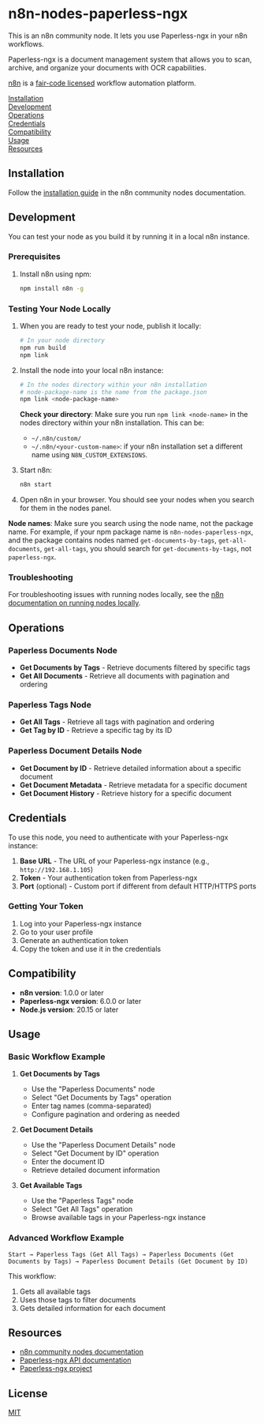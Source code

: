 # n8n-nodes-paperless-ngx

This is an n8n community node. It lets you use Paperless-ngx in your n8n workflows.

Paperless-ngx is a document management system that allows you to scan, archive, and organize your documents with OCR capabilities.

[n8n](https://n8n.io/) is a [fair-code licensed](https://docs.n8n.io/reference/license/) workflow automation platform.

[Installation](#installation)  
[Development](#development)  
[Operations](#operations)  
[Credentials](#credentials)  
[Compatibility](#compatibility)  
[Usage](#usage)  
[Resources](#resources)  

## Installation

Follow the [installation guide](https://docs.n8n.io/integrations/community-nodes/installation/) in the n8n community nodes documentation.

## Development

You can test your node as you build it by running it in a local n8n instance.

### Prerequisites

1. Install n8n using npm:
   ```bash
   npm install n8n -g
   ```

### Testing Your Node Locally

1. When you are ready to test your node, publish it locally:
   ```bash
   # In your node directory
   npm run build
   npm link
   ```

2. Install the node into your local n8n instance:
   ```bash
   # In the nodes directory within your n8n installation
   # node-package-name is the name from the package.json
   npm link <node-package-name>
   ```
   
   **Check your directory**: Make sure you run `npm link <node-name>` in the nodes directory within your n8n installation. This can be:
   - `~/.n8n/custom/`
   - `~/.n8n/<your-custom-name>`: if your n8n installation set a different name using `N8N_CUSTOM_EXTENSIONS`.

3. Start n8n:
   ```bash
   n8n start
   ```

4. Open n8n in your browser. You should see your nodes when you search for them in the nodes panel.

**Node names**: Make sure you search using the node name, not the package name. For example, if your npm package name is `n8n-nodes-paperless-ngx`, and the package contains nodes named `get-documents-by-tags`, `get-all-documents`, `get-all-tags`, you should search for `get-documents-by-tags`, not `paperless-ngx`.

### Troubleshooting

For troubleshooting issues with running nodes locally, see the [n8n documentation on running nodes locally](https://docs.n8n.io/integrations/creating-nodes/test/run-node-locally/).

## Operations

### Paperless Documents Node
- **Get Documents by Tags** - Retrieve documents filtered by specific tags
- **Get All Documents** - Retrieve all documents with pagination and ordering

### Paperless Tags Node
- **Get All Tags** - Retrieve all tags with pagination and ordering
- **Get Tag by ID** - Retrieve a specific tag by its ID

### Paperless Document Details Node
- **Get Document by ID** - Retrieve detailed information about a specific document
- **Get Document Metadata** - Retrieve metadata for a specific document
- **Get Document History** - Retrieve history for a specific document

## Credentials

To use this node, you need to authenticate with your Paperless-ngx instance:

1. **Base URL** - The URL of your Paperless-ngx instance (e.g., `http://192.168.1.105`)
2. **Token** - Your authentication token from Paperless-ngx
3. **Port** (optional) - Custom port if different from default HTTP/HTTPS ports

### Getting Your Token

1. Log into your Paperless-ngx instance
2. Go to your user profile
3. Generate an authentication token
4. Copy the token and use it in the credentials

## Compatibility

- **n8n version**: 1.0.0 or later
- **Paperless-ngx version**: 6.0.0 or later
- **Node.js version**: 20.15 or later

## Usage

### Basic Workflow Example

1. **Get Documents by Tags**
   - Use the "Paperless Documents" node
   - Select "Get Documents by Tags" operation
   - Enter tag names (comma-separated)
   - Configure pagination and ordering as needed

2. **Get Document Details**
   - Use the "Paperless Document Details" node
   - Select "Get Document by ID" operation
   - Enter the document ID
   - Retrieve detailed document information

3. **Get Available Tags**
   - Use the "Paperless Tags" node
   - Select "Get All Tags" operation
   - Browse available tags in your Paperless-ngx instance

### Advanced Workflow Example

```
Start → Paperless Tags (Get All Tags) → Paperless Documents (Get Documents by Tags) → Paperless Document Details (Get Document by ID)
```

This workflow:
1. Gets all available tags
2. Uses those tags to filter documents
3. Gets detailed information for each document

## Resources

* [n8n community nodes documentation](https://docs.n8n.io/integrations/#community-nodes)
* [Paperless-ngx API documentation](https://docs.paperless-ngx.com/api/)
* [Paperless-ngx project](https://github.com/paperless-ngx/paperless-ngx)

## License

[MIT](LICENSE.md)
